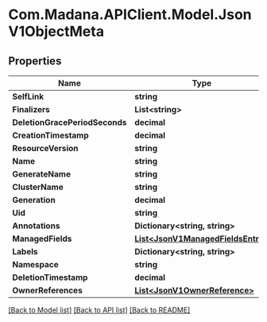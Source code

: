 
# Com.Madana.APIClient.Model.JsonV1ObjectMeta

## Properties

Name | Type | Description | Notes
------------ | ------------- | ------------- | -------------
**SelfLink** | **string** |  | [optional] 
**Finalizers** | **List&lt;string&gt;** |  | [optional] 
**DeletionGracePeriodSeconds** | **decimal** |  | [optional] 
**CreationTimestamp** | **decimal** |  | [optional] 
**ResourceVersion** | **string** |  | [optional] 
**Name** | **string** |  | [optional] 
**GenerateName** | **string** |  | [optional] 
**ClusterName** | **string** |  | [optional] 
**Generation** | **decimal** |  | [optional] 
**Uid** | **string** |  | [optional] 
**Annotations** | **Dictionary&lt;string, string&gt;** |  | [optional] 
**ManagedFields** | [**List&lt;JsonV1ManagedFieldsEntry&gt;**](JsonV1ManagedFieldsEntry.md) |  | [optional] 
**Labels** | **Dictionary&lt;string, string&gt;** |  | [optional] 
**Namespace** | **string** |  | [optional] 
**DeletionTimestamp** | **decimal** |  | [optional] 
**OwnerReferences** | [**List&lt;JsonV1OwnerReference&gt;**](JsonV1OwnerReference.md) |  | [optional] 

[[Back to Model list]](../README.md#documentation-for-models)
[[Back to API list]](../README.md#documentation-for-api-endpoints)
[[Back to README]](../README.md)

